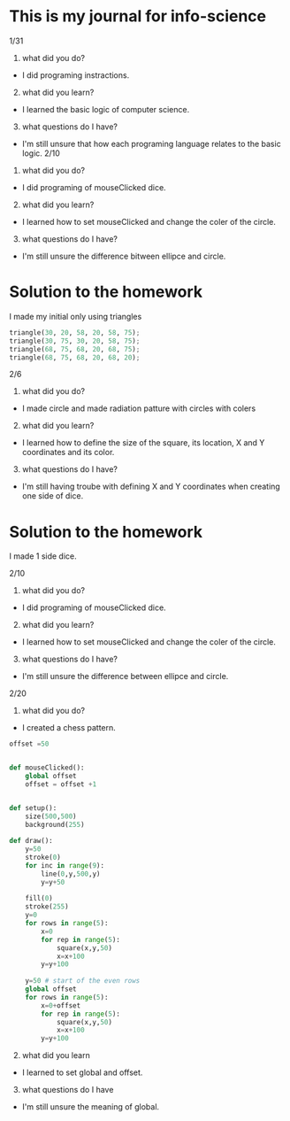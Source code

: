 # This is my journal for info-science

1/31
1. what did you do? 
- I did programing instractions.
2. what did you learn? 
- I learned the basic logic of computer science.
3. what questions do I have? 
- I'm still unsure that how each programing language relates to the basic logic.
 2/10
1. what did you do? 
- I did programing of mouseClicked dice.
2. what did you learn? 
- I learned how to set mouseClicked and change the coler of the circle.
3. what questions do I have? 
- I'm still unsure the difference bitween ellipce and circle.

# Solution to the homework
I made my initial only using triangles
```.py
triangle(30, 20, 58, 20, 58, 75);
triangle(30, 75, 30, 20, 58, 75);
triangle(68, 75, 68, 20, 68, 75);
triangle(68, 75, 68, 20, 68, 20);
```

2/6
 1. what did you do? 
 - I made circle and made radiation patture with circles with colers
 2. what did you learn? 
 - I learned how to define the size of the square, its location, X and Y coordinates and its color.
 3. what questions do I have? 
 - I'm still having troube with defining X and Y coordinates when creating one side of dice.

# Solution to the homework
I made 1 side dice.
    
2/10
1. what did you do? 
- I did programing of mouseClicked dice.
2. what did you learn? 
- I learned how to set mouseClicked and change the coler of the circle.
3. what questions do I have? 
- I'm still unsure the difference between ellipce and circle.

2/20
1. what did you do?
- I created a chess pattern.
```.py
offset =50


def mouseClicked():
    global offset
    offset = offset +1


def setup():
    size(500,500)
    background(255)
    
def draw():
    y=50
    stroke(0)
    for inc in range(9):
        line(0,y,500,y)
        y=y+50
        
    fill(0)
    stroke(255)
    y=0
    for rows in range(5):
        x=0
        for rep in range(5):
            square(x,y,50)
            x=x+100
        y=y+100
        
    y=50 # start of the even rows
    global offset
    for rows in range(5):
        x=0+offset
        for rep in range(5):
            square(x,y,50)
            x=x+100
        y=y+100
```

2. what did you learn
- I learned to set global and offset.
3. what questions do I have
- I'm still unsure the meaning of global.
